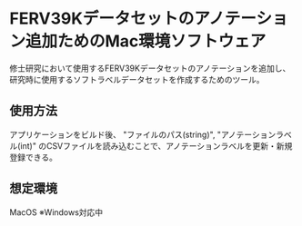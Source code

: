 # FERV39Kデータセットのアノテーション追加ためのMac環境ソフトウェア

修士研究において使用するFERV39Kデータセットのアノテーションを追加し、研究時に使用するソフトラベルデータセットを作成するためのツール。

## 使用方法
アプリケーションをビルド後、
"ファイルのパス(string)", "アノテーションラベル(int)"
のCSVファイルを読み込むことで、アノテーションラベルを更新・新規登録できる。

## 想定環境
MacOS
※Windows対応中
